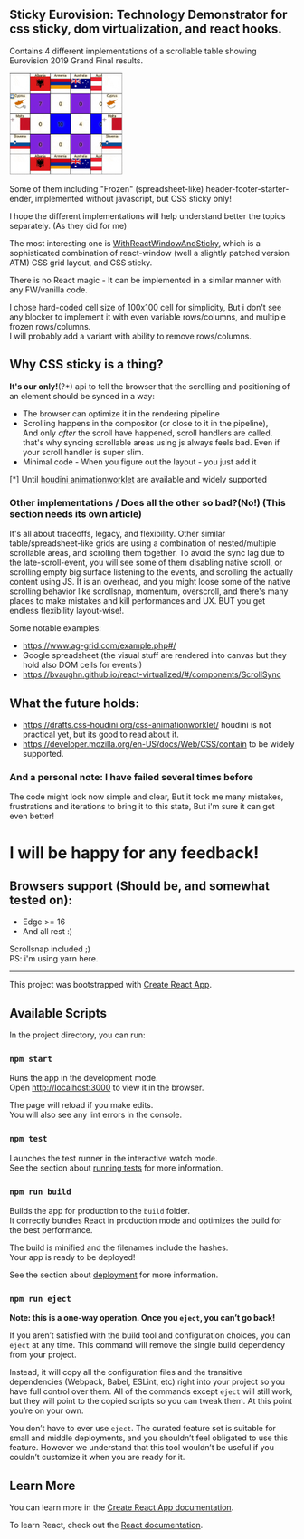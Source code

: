 ## Sticky Eurovision: Technology Demonstrator for css sticky, dom virtualization, and react hooks.

Contains 4 different implementations of a scrollable table showing Eurovision 2019 Grand Final results.

<img src="./src/demo2.gif" width="200" alt="Demo animated gif" />

Some of them including "Frozen" (spreadsheet-like) header-footer-starter-ender, implemented without javascript, but CSS sticky only!

I hope the different implementations will help understand better the topics separately. (As they did for me)

The most interesting one is [WithReactWindowAndSticky](./src/implementations/WithReactWindowAndSticky/WithReactWindowAndSticky.ts), which is a sophisticated combination of react-window (well a slightly patched version ATM) CSS grid layout, and CSS sticky.

There is no React magic - It can be implemented in a similar manner with any FW/vanilla code.

I chose hard-coded cell size of 100x100 cell for simplicity,
But i don't see any blocker to implement it with even variable rows/columns, and multiple frozen rows/columns.  
I will probably add a variant with ability to remove rows/columns.

## Why CSS sticky is a thing?

**It's our only!**(?\*) api to tell the browser that the scrolling and positioning of an element should be synced in a way:

- The browser can optimize it in the rendering pipeline
- Scrolling happens in the compositor (or close to it in the pipeline),  
  And only _after_ the scroll have happened, scroll handlers are called. that's why syncing scrollable areas using js always feels bad. Even if your scroll handler is super slim.
- Minimal code - When you figure out the layout - you just add it

[*] Until [houdini animationworklet](https://drafts.css-houdini.org/css-animationworklet/) are available and widely supported

### Other implementations / Does all the other so bad?(No!) (This section needs its own article)

It's all about tradeoffs, legacy, and flexibility.
Other similar table/spreadsheet-like grids are using a combination of nested/multiple scrollable areas, and scrolling them together.
To avoid the sync lag due to the late-scroll-event, you will see some of them disabling native scroll, or scrolling empty big surface listening to the events, and scrolling the actually content using JS. It is an overhead, and you might loose some of the native scrolling behavior like scrollsnap, momentum, overscroll, and there's many places to make mistakes and kill performances and UX.
BUT you get endless flexibility layout-wise!.

Some notable examples:

- https://www.ag-grid.com/example.php#/
- Google spreadsheet (the visual stuff are rendered into canvas but they hold also DOM cells for events!)
- https://bvaughn.github.io/react-virtualized/#/components/ScrollSync

## What the future holds:

- https://drafts.css-houdini.org/css-animationworklet/ houdini is not practical yet, but its good to read about it.
- https://developer.mozilla.org/en-US/docs/Web/CSS/contain to be widely supported.

### And a personal note: I have failed several times before

The code might look now simple and clear, But it took me many mistakes, frustrations and iterations to bring it to this state, But i'm sure it can get even better!

# I will be happy for any feedback!

## Browsers support (Should be, and somewhat tested on):

- Edge >= 16
- And all rest :)

Scrollsnap included ;)  
PS: i'm using yarn here.

---

This project was bootstrapped with [Create React App](https://github.com/facebook/create-react-app).

## Available Scripts

In the project directory, you can run:

### `npm start`

Runs the app in the development mode.<br>
Open [http://localhost:3000](http://localhost:3000) to view it in the browser.

The page will reload if you make edits.<br>
You will also see any lint errors in the console.

### `npm test`

Launches the test runner in the interactive watch mode.<br>
See the section about [running tests](https://facebook.github.io/create-react-app/docs/running-tests) for more information.

### `npm run build`

Builds the app for production to the `build` folder.<br>
It correctly bundles React in production mode and optimizes the build for the best performance.

The build is minified and the filenames include the hashes.<br>
Your app is ready to be deployed!

See the section about [deployment](https://facebook.github.io/create-react-app/docs/deployment) for more information.

### `npm run eject`

**Note: this is a one-way operation. Once you `eject`, you can’t go back!**

If you aren’t satisfied with the build tool and configuration choices, you can `eject` at any time. This command will remove the single build dependency from your project.

Instead, it will copy all the configuration files and the transitive dependencies (Webpack, Babel, ESLint, etc) right into your project so you have full control over them. All of the commands except `eject` will still work, but they will point to the copied scripts so you can tweak them. At this point you’re on your own.

You don’t have to ever use `eject`. The curated feature set is suitable for small and middle deployments, and you shouldn’t feel obligated to use this feature. However we understand that this tool wouldn’t be useful if you couldn’t customize it when you are ready for it.

## Learn More

You can learn more in the [Create React App documentation](https://facebook.github.io/create-react-app/docs/getting-started).

To learn React, check out the [React documentation](https://reactjs.org/).
